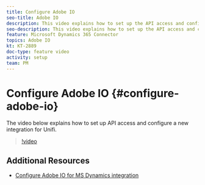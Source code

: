 ```yaml
---
title: Configure Adobe IO
seo-title: Adobe IO
description: This video explains how to set up the API access and configure a new integration for Unifi.
seo-description: This video explains how to set up the API access and configure a new integration for Unifi.
feature: Microsoft Dynamics 365 Connector
topics: Adobe IO
kt: KT-2889
doc-type: feature video
activity: setup
team: PM
---
```

 
# Configure Adobe IO {#configure-adobe-io}
 
 The video below explains how to set up API access and configure a new integration for Unifi. 

>[!video](https://video.tv.adobe.com/v/27308?quality=12)

## Additional Resources

+ [Configure Adobe IO for MS Dynamics integration](https://helpx.adobe.com/campaign/kb/ms-dynamics-adobe-io.html)